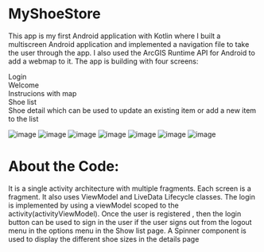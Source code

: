# MyShoeStore
 This app is my first Android application with Kotlin where I built a multiscreen Android application and implemented a navigation file to take the user through the app. I also used the ArcGIS Runtime API for Android to add a webmap to it. The app is building with four screens:

Login  
Welcome  
Instrucions with map  
Shoe list  
Shoe detail which can be used to update an existing item or add a new item to the list  


![image](https://user-images.githubusercontent.com/6456871/147396303-e790e014-a63b-416d-8808-9005bf9467fc.png)
![image](https://user-images.githubusercontent.com/6456871/147396309-e8f059dc-6120-42a7-ac32-b70ee6710c4a.png)
![image](https://user-images.githubusercontent.com/6456871/147396324-1819ef40-23ea-4f78-90b6-b37e634f921e.png)
![image](https://user-images.githubusercontent.com/6456871/147396334-5ed593e1-74c2-45e6-b3d0-8f212b679a90.png)
![image](https://user-images.githubusercontent.com/6456871/147396348-477dc267-bd31-43a0-ad0e-6fed7ad9e17a.png)
![image](https://user-images.githubusercontent.com/6456871/147396358-ef2c640c-c668-45ea-ae6f-007c751bcdb1.png)
![image](https://user-images.githubusercontent.com/6456871/147396365-17ff024e-dddb-4973-a526-cbdb3fb31988.png)


# About the Code:
It is a single activity architecture with multiple fragments. Each screen is a fragment. It also uses ViewModel and LiveData Lifecycle classes. The login is implemented by using a viewModel scoped to the activity(activityViewModel). Once the user is registered , then the login button can be used to sign in the user if the user signs out from the logout menu in the options menu in the Show list page. A Spinner component is used to display the different shoe sizes in the details page
